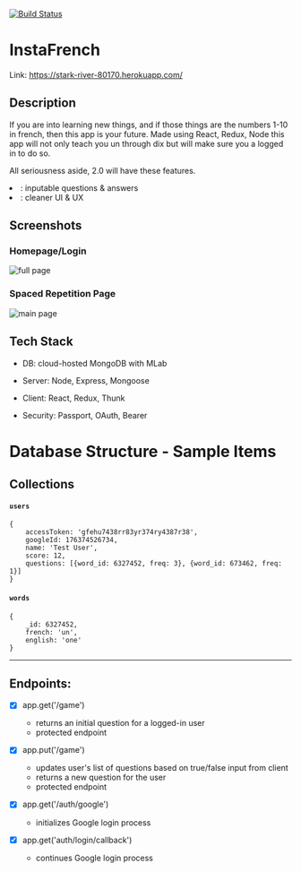 
[![Build Status](https://travis-ci.org/alexpoe22/Spaced_Repetition.svg?branch=master)](https://travis-ci.org/alexpoe22/Spaced_Repetition)

# InstaFrench

Link: https://stark-river-80170.herokuapp.com/

## Description

If you are into learning new things, and if those things are the numbers 1-10 in french, then this app is your future. 
Made using React, Redux, Node this app will not only teach you un through dix but will make sure you a logged in to do so. 

All seriousness aside, 2.0 will have these features.
	<li>: inputable questions & answers</li>
	<li>: cleaner UI & UX</li>
	

## Screenshots

### Homepage/Login

![full page](/client/assets/image1.png)

### Spaced Repetition Page

![main page](/client/assets/image2.png)

## Tech Stack

- DB: cloud-hosted MongoDB with MLab

- Server: Node, Express, Mongoose

- Client: React, Redux, Thunk

- Security: Passport, OAuth, Bearer

# Database Structure - Sample Items

## Collections
#### `users`
	{
		accessToken: 'gfehu7438rr83yr374ry4387r38',
		googleId: 176374526734,
		name: 'Test User',
		score: 12,
		questions: [{word_id: 6327452, freq: 3}, {word_id: 673462, freq: 1}]
	}

#### `words`
	{
		_id: 6327452,
		french: 'un',
		english: 'one'
	}

---

## Endpoints:

- [x] app.get('/game')
  - returns an initial question for a logged-in user
  - protected endpoint

- [x] app.put('/game')
  - updates user's list of questions based on true/false input from client
  - returns a new question for the user
  - protected endpoint

- [x] app.get('/auth/google')
  - initializes Google login process

- [x] app.get('auth/login/callback')
  - continues Google login process
